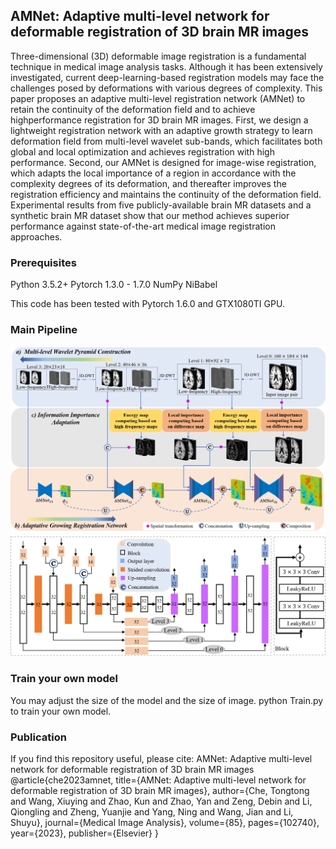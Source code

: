 ## **AMNet: Adaptive multi-level network for deformable registration of 3D brain MR images**

Three-dimensional (3D) deformable image registration is a fundamental technique in medical image analysis tasks. Although it has been extensively investigated, current deep-learning-based registration models may face the challenges posed by deformations with various degrees of complexity. This paper proposes an adaptive multi-level registration network (AMNet) to retain the continuity of the deformation field and to achieve highperformance registration for 3D brain MR images. First, we design a lightweight registration network with an adaptive growth strategy to learn deformation field from multi-level wavelet sub-bands, which facilitates both global and local optimization and achieves registration with high performance. Second, our AMNet is designed for image-wise registration, which adapts the local importance of a region in accordance with the complexity degrees of its deformation, and thereafter improves the registration efficiency and maintains the continuity of the deformation field. Experimental results from five publicly-available brain MR datasets and a synthetic brain MR dataset show that our method achieves superior performance against state-of-the-art medical image registration approaches.

### **Prerequisites**
Python 3.5.2+
Pytorch 1.3.0 - 1.7.0
NumPy
NiBabel

This code has been tested with Pytorch 1.6.0 and GTX1080TI GPU.


### **Main Pipeline**

![image.png](Figs/overview.png)
![image.png](Figs/Network.png)

### **Train your own model**
You may adjust the size of the model and the size of image. 
python Train.py to train your own model. 

### Publication

If you find this repository useful, please cite:
AMNet: Adaptive multi-level network for deformable registration of 3D brain MR images
@article{che2023amnet,
  title={AMNet: Adaptive multi-level network for deformable registration of 3D brain MR images},
  author={Che, Tongtong and Wang, Xiuying and Zhao, Kun and Zhao, Yan and Zeng, Debin and Li, Qiongling and Zheng, Yuanjie and Yang, Ning and Wang, Jian and Li, Shuyu},
  journal={Medical Image Analysis},
  volume={85},
  pages={102740},
  year={2023},
  publisher={Elsevier}
}
